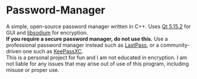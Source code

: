 # Password-Manager
A simple, open-source password manager written in C++. Uses <a href="https://www.qt.io/">Qt 5.15.2</a> for GUI and <a href="https://doc.libsodium.org/">libsodium</a> for encryption.
<br>
<b>If you require a secure password manager, do not use this.</b> Use a professional password manager instead such as <a href="https://www.lastpass.com/">LastPass</a>, or a community-driven one such as <a href="https://keepassxc.org/">KeePassXC</a>.
<br>
This is a personal project for fun and I am not educated in encryption. I am not liable for any issues that may arise out of use of this program, including misuse or proper use.
